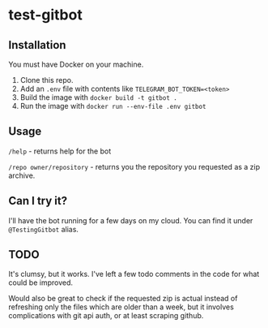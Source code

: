 # test-gitbot

## Installation

You must have Docker on your machine.

1. Clone this repo.
2. Add an `.env` file with contents like `TELEGRAM_BOT_TOKEN=<token>`
3. Build the image with `docker build -t gitbot .`
4. Run the image with `docker run --env-file .env gitbot`

## Usage

`/help` - returns help for the bot

`/repo owner/repository` - returns you the repository you requested as a zip archive.

## Can I try it?

I'll have the bot running for a few days on my cloud. You can find it under `@TestingGitbot` alias.

## TODO

It's clumsy, but it works. I've left a few todo comments in the code for what could be improved.

Would also be great to check if the requested zip is actual instead of 
refreshing only the files which are older than a week, 
but it involves complications with git api auth, or at least scraping github.
